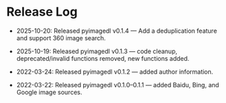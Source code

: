 # Release Log

- 2025-10-20: Released pyimagedl v0.1.4 — Add a deduplication feature and support 360 image search.

- 2025-10-19: Released pyimagedl v0.1.3 — code cleanup, deprecated/invalid functions removed, new functions added.

- 2022-03-24: Released pyimagedl v0.1.2 — added author information.

- 2022-03-22: Released pyimagedl v0.1.0–0.1.1 — added Baidu, Bing, and Google image sources.
